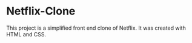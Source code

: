 # Netflix-Clone
This project is a simplified front end clone of Netflix. It was created with HTML and CSS. 

